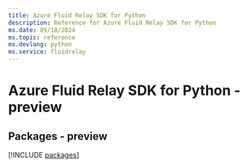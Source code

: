 ```yaml
---
title: Azure Fluid Relay SDK for Python
description: Reference for Azure Fluid Relay SDK for Python
ms.date: 09/18/2024
ms.topic: reference
ms.devlang: python
ms.service: fluidrelay
---
```

# Azure Fluid Relay SDK for Python - preview
## Packages - preview
[!INCLUDE [packages](fluid-relay-index.md)]